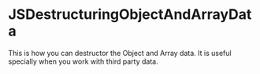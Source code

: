 # JSDestructuringObjectAndArrayData
This is how you can destructor the Object and Array data. It is useful specially when you work with third party data.
